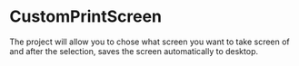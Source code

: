 # CustomPrintScreen
The project will allow you to chose what screen you want to take screen of and after the selection, saves the screen automatically to desktop. 
